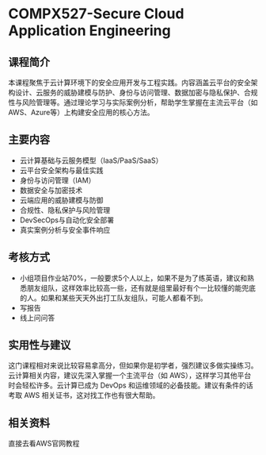 # COMPX527-Secure Cloud Application Engineering

## 课程简介

本课程聚焦于云计算环境下的安全应用开发与工程实践。内容涵盖云平台的安全架构设计、云服务的威胁建模与防护、身份与访问管理、数据加密与隐私保护、合规性与风险管理等。通过理论学习与实际案例分析，帮助学生掌握在主流云平台（如AWS、Azure等）上构建安全应用的核心方法。

## 主要内容
- 云计算基础与云服务模型（IaaS/PaaS/SaaS）
- 云平台安全架构与最佳实践
- 身份与访问管理（IAM）
- 数据安全与加密技术
- 云端应用的威胁建模与防御
- 合规性、隐私保护与风险管理
- DevSecOps与自动化安全部署
- 真实案例分析与安全事件响应

## 考核方式
- 小组项目作业站70%，一般要求5个人以上，如果不是为了练英语，建议和熟悉朋友组队，这样效率比较高一些，还有就是组里最好有个一比较懂的能兜底的人。如果和某些天天外出打工队友组队，可能人都看不到。
- 写报告
- 线上问问答

## 实用性与建议
这门课程相对来说比较容易拿高分，但如果你是初学者，强烈建议多做实操练习。云计算相关内容，建议先深入掌握一个主流平台（如 AWS），这样学习其他平台时会轻松许多。云计算已成为 DevOps 和运维领域的必备技能。建议有条件的话考取 AWS 相关证书，这对找工作也有很大帮助。

## 相关资料
直接去看AWS官网教程
